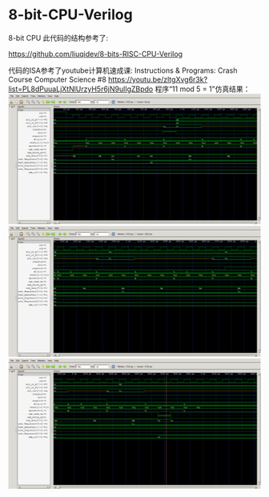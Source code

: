 # 8-bit-CPU-Verilog
8-bit CPU
此代码的结构参考了:

https://github.com/liuqidev/8-bits-RISC-CPU-Verilog

代码的ISA参考了youtube计算机速成课:
Instructions & Programs: Crash Course Computer Science #8
https://youtu.be/zltgXvg6r3k?list=PL8dPuuaLjXtNlUrzyH5r6jN9ulIgZBpdo
程序“11 mod 5 = 1”仿真结果：
![image](https://github.com/Eigenterm/8-bit-CPU-Verilog/blob/master/%E7%AC%AC%E5%85%AB%E9%9B%86%E7%A8%8B%E5%BA%8F2%E4%BB%BF%E7%9C%9F%E6%B3%A2%E5%BD%A2%E7%BB%93%E6%9E%9C/program_episode8_2_1.png)
![image](https://github.com/Eigenterm/8-bit-CPU-Verilog/blob/master/%E7%AC%AC%E5%85%AB%E9%9B%86%E7%A8%8B%E5%BA%8F2%E4%BB%BF%E7%9C%9F%E6%B3%A2%E5%BD%A2%E7%BB%93%E6%9E%9C/program_episode8_2_2.png)
![image](https://github.com/Eigenterm/8-bit-CPU-Verilog/blob/master/%E7%AC%AC%E5%85%AB%E9%9B%86%E7%A8%8B%E5%BA%8F2%E4%BB%BF%E7%9C%9F%E6%B3%A2%E5%BD%A2%E7%BB%93%E6%9E%9C/program_episode8_2_3.png)
